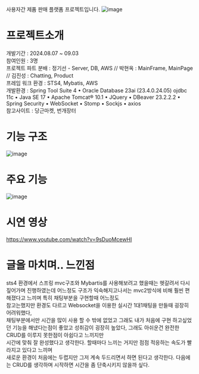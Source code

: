 사용자간 제품 판매 플랫폼 프로젝트입니다.
![image](https://github.com/user-attachments/assets/81a1cd45-e816-4d27-8c3a-ce3c3a119186)

# 프로젝트소개

개발기간 : 2024.08.07 ~ 09.03  
참여인원 : 3명  
프로젝트 파트 분배 : 정기선 - Server, DB, AWS // 박현옥 : MainFrame, MainPage // 김진성 : Chatting, Product   
프레임 워크 환경 : STS4, Mybatis, AWS   
개발환경 : Spring Tool Suite 4 • Oracle Database 23ai (23.4.0.24.05) ojdbc 11c • Java SE 17 • Apache Tomcat® 10.1 • JQuery • DBeaver 23.2.2.2 • Spring Security • WebSocket • Stomp • Sockjs • axios  
참고사이트 : 당근마켓, 번개장터    
    
# 기능 구조
![image](https://github.com/user-attachments/assets/767a0a53-f358-4fb6-8042-4c3510346a7b)

# 주요 기능  
![image](https://github.com/user-attachments/assets/5275b289-7d62-452f-b02d-22d4b82d8640)

# 시연 영상   
https://www.youtube.com/watch?v=9sDuoMcewHI  

# 글을 마치며.. 느낀점
sts4 환경에서 스프링 mvc구조와 Mybartis를 사용해보려고 했을때는 헷갈려서 다시 짚어가며 진행하였는데 
어느정도 구조가 익숙해지고나서는 mvc2방식에 비해 훨씬 편해졌다고 느끼며 특히 채팅부분을 구현할때 어느정도  
참고는했지만 환경도 다르고 Websocket을 이용한 실시간 1대1채팅을 만들때 굉장히 어려워했다,  
채팅부분에서만 시간을 많이 사용 할 수 밖에 없었고 그래도 내가 처음에 구현  하고싶었던 기능을
해냈다는점이 좋았고 성취감이 굉장히 높았다, 그래도 아쉬운건 완전한 CRUD를 이루지 못한점이 아쉽다고 느끼지만  
시간에 맞춰 잘 완성했다고 생각한다. 할때마다 느끼는 거지만 점점 적응하는 속도가 빨라지고 있다고 느끼며  
새로운 환경이 처음에는 두렵지만 그저 계속 두드리면서 하면 된다고 생각한다. 다음에는 CRUD를 생각하며 시작하면 시간을 좀 단축시키지 않을까 싶다.  
